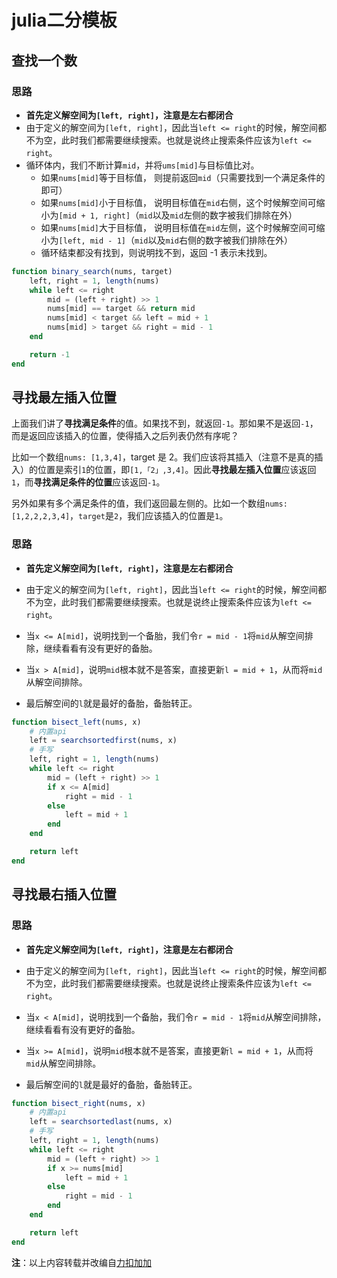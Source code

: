 # julia二分模板
## 查找一个数
### 思路
* **首先定义解空间为`[left, right]`，注意是左右都闭合**
* 由于定义的解空间为`[left, right]`，因此当`left <= right`的时候，解空间都不为空，此时我们都需要继续搜索。也就是说终止搜索条件应该为`left <= right`。
* 循环体内，我们不断计算`mid`，并将`ums[mid]`与目标值比对。
    * 如果`nums[mid]`等于目标值， 则提前返回`mid`（只需要找到一个满足条件的即可）
    * 如果`nums[mid]`小于目标值， 说明目标值在`mid`右侧，这个时候解空间可缩小为`[mid + 1, right]`（`mid`以及`mid`左侧的数字被我们排除在外）
    * 如果`nums[mid]`大于目标值， 说明目标值在`mid`左侧，这个时候解空间可缩小为`[left, mid - 1]`（`mid`以及`mid`右侧的数字被我们排除在外）
    * 循环结束都没有找到，则说明找不到，返回 -1 表示未找到。
```julia
function binary_search(nums, target)
    left, right = 1, length(nums)
    while left <= right
        mid = (left + right) >> 1
        nums[mid] == target && return mid
        nums[mid] < target && left = mid + 1
        nums[mid] > target && right = mid - 1
    end

    return -1
end
```

## 寻找最左插入位置
上面我们讲了**寻找满足条件**的值。如果找不到，就返回`-1`。那如果不是返回`-1`，而是返回应该插入的位置，使得插入之后列表仍然有序呢？

比如一个数组`nums: [1,3,4]`，target 是 2。我们应该将其插入（注意不是真的插入）的位置是索引`1`的位置，即`[1,「2」,3,4]`。因此**寻找最左插入位置**应该返回`1`，而**寻找满足条件的位置**应该返回`-1`。

另外如果有多个满足条件的值，我们返回最左侧的。比如一个数组`nums: [1,2,2,2,3,4]`，`target`是`2`，我们应该插入的位置是`1`。

### 思路
* **首先定义解空间为`[left, right]`，注意是左右都闭合**
* 由于定义的解空间为`[left, right]`，因此当`left <= right`的时候，解空间都不为空，此时我们都需要继续搜索。也就是说终止搜索条件应该为`left <= right`。
* 当`x <= A[mid]`，说明找到一个备胎，我们令`r = mid - 1`将`mid`从解空间排除，继续看看有没有更好的备胎。

* 当`x > A[mid]`，说明`mid`根本就不是答案，直接更新`l = mid + 1`，从而将`mid`从解空间排除。

* 最后解空间的`l`就是最好的备胎，备胎转正。

```julia
function bisect_left(nums, x)
    # 内置api
    left = searchsortedfirst(nums, x)
    # 手写
    left, right = 1, length(nums)
    while left <= right
        mid = (left + right) >> 1
        if x <= A[mid]
            right = mid - 1
        else
            left = mid + 1
        end
    end

    return left
end
```

## 寻找最右插入位置

### 思路
* **首先定义解空间为`[left, right]`，注意是左右都闭合**
* 由于定义的解空间为`[left, right]`，因此当`left <= right`的时候，解空间都不为空，此时我们都需要继续搜索。也就是说终止搜索条件应该为`left <= right`。
* 当`x < A[mid]`，说明找到一个备胎，我们令`r = mid - 1`将`mid`从解空间排除，继续看看有没有更好的备胎。

* 当`x >= A[mid]`，说明`mid`根本就不是答案，直接更新`l = mid + 1`，从而将`mid`从解空间排除。

* 最后解空间的`l`就是最好的备胎，备胎转正。

```julia
function bisect_right(nums, x)
    # 内置api
    left = searchsortedlast(nums, x)
    # 手写
    left, right = 1, length(nums)
    while left <= right
        mid = (left + right) >> 1
        if x >= nums[mid]
            left = mid + 1
        else
            right = mid - 1
        end
    end

    return left
end
```


**注**：以上内容转载并改编自[力扣加加](https://lucifer.ren/blog/categories/%E4%BA%8C%E5%88%86/)